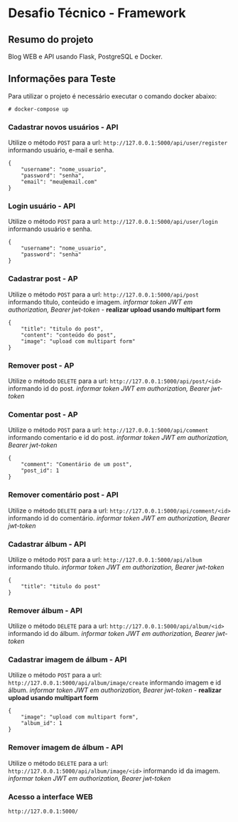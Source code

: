 # Desafio Técnico - Framework

## Resumo do projeto

Blog WEB e API usando Flask, PostgreSQL e Docker.


## Informações para Teste

Para utilizar o projeto é necessário executar o comando docker abaixo:

```
# docker-compose up
```



### Cadastrar novos usuários - API
Utilize o método `POST` para a url: `http://127.0.0.1:5000/api/user/register` informando usuário, e-mail e senha.
```
{
	"username": "nome_usuario",
	"password": "senha",
	"email": "meu@email.com"
}
```


### Login usuário - API
Utilize o método `POST` para a url: `http://127.0.0.1:5000/api/user/login` informando usuário e senha.
```
{
	"username": "nome_usuario",
	"password": "senha"
}
```

### Cadastrar post - AP
Utilize o método `POST` para a url: `http://127.0.0.1:5000/api/post` informando título, conteúdo e imagem.
*informar token JWT em authorization, Bearer jwt-token* - **realizar upload usando multipart form**
```
{
	"title": "titulo do post",
	"content": "conteúdo do post",
	"image": "upload com multipart form"
}
```

### Remover post - AP
Utilize o método `DELETE` para a url: `http://127.0.0.1:5000/api/post/<id>` informando id do post.
*informar token JWT em authorization, Bearer jwt-token*


### Comentar post - AP
Utilize o método `POST` para a url: `http://127.0.0.1:5000/api/comment` informando comentario e id do post.
*informar token JWT em authorization, Bearer jwt-token*
```
{
	"comment": "Comentário de um post",
	"post_id": 1
}
```

### Remover comentário post - API
Utilize o método `DELETE` para a url: `http://127.0.0.1:5000/api/comment/<id>` informando id do comentário.
*informar token JWT em authorization, Bearer jwt-token*


### Cadastrar álbum - API
Utilize o método `POST` para a url: `http://127.0.0.1:5000/api/album` informando título.
*informar token JWT em authorization, Bearer jwt-token*
```
{
	"title": "titulo do post"
}
```

### Remover álbum - API
Utilize o método `DELETE` para a url: `http://127.0.0.1:5000/api/album/<id>` informando id do álbum.
*informar token JWT em authorization, Bearer jwt-token*


### Cadastrar imagem de álbum - API
Utilize o método `POST` para a url: `http://127.0.0.1:5000/api/album/image/create` informando imagem e id álbum.
*informar token JWT em authorization, Bearer jwt-token* - **realizar upload usando multipart form**
```
{
	"image": "upload com multipart form",
	"album_id": 1
}
```

### Remover imagem de álbum - API
Utilize o método `DELETE` para a url: `http://127.0.0.1:5000/api/album/image/<id>` informando id da imagem.
*informar token JWT em authorization, _Bearer jwt-token_*


### Acesso a interface WEB
`http://127.0.0.1:5000/`
